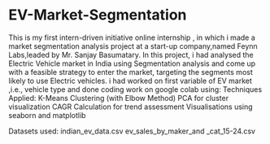 # EV-Market-Segmentation
This is my first intern-driven initiative online internship , in which i made a market segmentation analysis project at a start-up company,named Feynn Labs,leaded by Mr. Sanjay Basumatary.
In this project, i had  analysed the Electric Vehicle market in India using Segmentation analysis and come up with a  feasible strategy to enter the market, targeting the segments most likely to use Electric vehicles.
i had worked on first variable of EV market ,i.e., vehicle type and done coding work on google colab using:
Techniques Applied:
K-Means Clustering (with Elbow Method)
PCA for cluster visualization
CAGR Calculation for trend assessment
Visualisations using seaborn and matplotlib

Datasets used:
indian_ev_data.csv
ev_sales_by_maker_and _cat_15-24.csv
